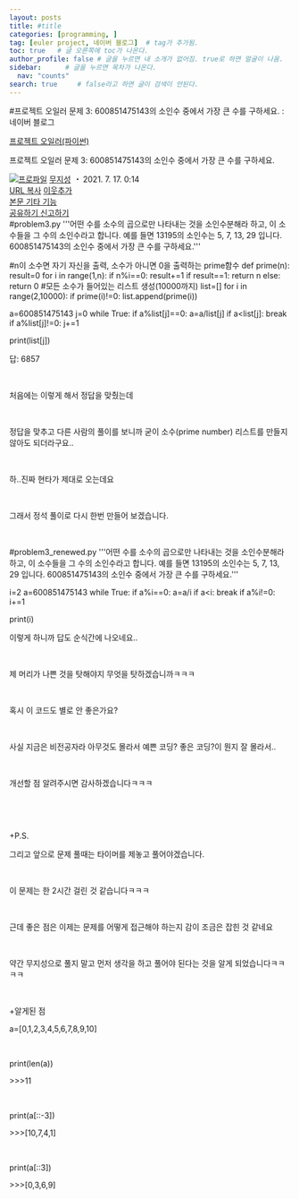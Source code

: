 ```yaml
---
layout: posts
title: #title
categories: [programming, ]
tag: [euler project, 네이버 블로그]  # tag가 추가됨.
toc: true   # 글 오른쪽에 toc가 나온다.
author_profile: false # 글을 누르면 내 소개가 없어짐. true로 하면 얼굴이 나옴.
sidebar:      # 글을 누르면 목차가 나온다.
  nav: "counts" 
search: true     # false라고 하면 글이 검색이 안된다.
---
```

#프로젝트 오일러 문제 3: 600851475143의 소인수 중에서 가장 큰 수를 구하세요. : 네이버 블로그
<div class="wrap_rabbit pcol2 _param(1) _postViewArea222434293687" id="post-view222434293687">
<!-- Rabbit HTML --><div class="se-viewer se-theme-default" lang="ko-KR">
<!-- SE_DOC_HEADER_START -->
<div class="se-component se-documentTitle se-l-default" id="SE-74622958-507b-4905-91fa-5d70a86c1662">
<div class="se-component-content">
<div class="se-section se-section-documentTitle se-l-default se-section-align-left">
<!-- -->
<div class="blog2_series">
<a class="pcol2" href="/PostList.naver?blogId=wys000112&amp;categoryNo=10&amp;from=postList" onclick="nclk_v2(this,'pst.category','','');">프로젝트 오일러(파이썬)</a>
</div>
<div class="pcol1">
<!-- -->
<div class="se-module se-module-text se-title-text">
<p class="se-text-paragraph se-text-paragraph-align-" id="SE-f750ed16-ea89-4042-9b54-3695c5d5c5e6" style=""><span class="se-fs- se-ff-" id="SE-51745c5e-20a7-4326-b331-d7fdde6efe73" style=""><!-- -->프로젝트 오일러 문제 3: <!-- --></span><span class="se-fs-fs32 se-ff-nanumgothic" id="SE-7e963fae-efd7-49d7-bae0-cf4cd0b38914" style=""><!-- -->600851475143의 소인수 중에서 가장 큰 수를 구하세요.<!-- --></span></p> </div>
<!-- -->
</div>
<div class="blog2_container">
<span class="writer">
<span class="area_profile"><a class="link" href="https://blog.naver.com/wys000112" onclick="nclk_v2(this,'pst.profile','','');" target="_top"><img alt="프로파일" class="img" src="https://blogpfthumb-phinf.pstatic.net/MjAyMjA1MjVfMTA0/MDAxNjUzNDcxMTU4NTkw.MKx5XZzKhkVnSwLw5O1NM-J45hdDNIrADB_V9VVQBOAg.OkL09v5VWJCO9xIBu4VTEzVASngUXGDvkf4D_exCZsEg.PNG.wys000112/%EB%AC%B4%EC%A7%80%EC%84%B1.png/%25EB%25AC%25B4%25EC%25A7%2580%25EC%2584%25B1.png?type=s1"/></a></span>
<span class="nick"><a class="link pcol2" href="https://blog.naver.com/wys000112" onclick="nclk_v2(this,'pst.username','','');" target="_top">무지성</a></span>
</span>
<i class="dot"> ・ </i>
<span class="se_publishDate pcol2">2021. 7. 17. 0:14</span>
</div>
<div class="blog2_post_function">
<a class="url pcol2 _setClipboard _returnFalse _se3copybtn _transPosition" href="#" id="copyBtn_222434293687" style="cursor:pointer;" title="https://blog.naver.com/wys000112/222434293687">URL 복사</a>
<a class="btn_buddy btn_addbuddy pcol2 _buddy_popup_btn _returnFalse" href="#" onclick="nclk_v2(this,'pst.addnei','','');"><i class="ico"></i> 이웃추가<i class="aline"></i></a>
<div class="overflow_menu">
<a area-expanded="false" area-haspopup="true" class="btn_overflow_menu _open_overflowmenu pcol2 _param(222434293687) _returnFalse" href="#" role="button"><span class="blind">본문 기타 기능</span></a>
<div area-hidden="true" class="lyr_overflow_menu" id="overflowmenu-222434293687">
<a class="naver-splugin btn_splugin share _title_share" data-canonical-url="https://blog.naver.com/wys000112/222434293687" data-likecontentsid="wys000112_222434293687" data-likeserviceid="BLOG" data-logdomain="https://proxy.blog.naver.com/spi/v1/api/shareLog" data-me-display="off" data-oninitialize="splugin_oninitialize(1);" data-option="{baseElement:'_title_spiButton', layerPosition:'outside-bottom', align:'right', marginLeft:0, marginTop:4}" data-style="unity" data-url="https://blog.naver.com/wys000112/222434293687" href="#" id="_title_spiButton" onclick="return false;">
                   공유하기
                <span class="ico_share _title_share_icon"></span>
</a>
<a class="_report _param(https://srp2.naver.com/report?svc=BLG&amp;exit=close&amp;ctype=AA01&amp;cwriterenc=A056vjuq39FQmMw8nVcgTIfy%2BzCl0KTkyxadu9%2BgXk8%3D&amp;ctitle=%ED%94%84%EB%A1%9C%EC%A0%9D%ED%8A%B8%20%EC%98%A4%EC%9D%BC%EB%9F%AC%20%EB%AC%B8%EC%A0%9C%203%3A%20600851475143%EC%9D%98%20%EC%86%8C%EC%9D%B8%EC%88%98%20%EC%A4%91%EC%97%90%EC%84%9C%20%EA%B0%80%EC%9E%A5%20%ED%81%B0%20%EC%88%98%EB%A5%BC%20%EA%B5%AC%ED%95%98%EC%84%B8%EC%9A%94.&amp;cwriter=wys0*****&amp;dark=disable&amp;memtype=Y&amp;env=pc&amp;cnickname=wys0*****&amp;vsvc=BLG&amp;cid=wys000112%40%4051896191%40%40mylog%40%40222434293687) _returnFalse" href="#">신고하기<span class="ico_report"></span></a>
</div>
</div>
<input alt="url" class="copyTargetUrl" style="display:none;" title="URL 복사" type="text" value="https://blog.naver.com/wys000112/222434293687"/>
</div>
<!-- -->
</div>
</div>
</div>
<!-- B2C 상품 -->
<!-- _BLOG_CONTENTS_HEADER_TAIL -->
<!-- SE_DOC_HEADER_END -->
<div class="se-main-container">
<div class="se-component se-code se-l-code_stripe" id="SE-47d2490d-9fa0-4baf-831d-e9d8bf0e4148">
<div class="se-component-content">
<div class="se-section se-section-code se-l-code_stripe">
<div class="se-module se-module-code se-fs-fs13">
<div class="se-code-source">
<div class="__se_code_view language-javascript">#problem3.py
'''어떤 수를 소수의 곱으로만 나타내는 것을 소인수분해라 하고, 
이 소수들을 그 수의 소인수라고 합니다.
예를 들면 13195의 소인수는 5, 7, 13, 29 입니다.
600851475143의 소인수 중에서 가장 큰 수를 구하세요.'''

#n이 소수면 자기 자신을 출력, 소수가 아니면 0을 출력하는 prime함수
def prime(n):
    result=0
    for i in range(1,n):
        if n%i==0: result+=1
    if result==1:
        return n
    else: return 0
#모든 소수가 들어있는 리스트 생성(10000까지)
list=[]
for i in range(2,10000):
    if prime(i)!=0: list.append(prime(i))

a=600851475143
j=0
while True:
    if a%list[j]==0:
        a=a/list[j]
    if a&lt;list[j]: break
    if a%list[j]!=0:
        j+=1

print(list[j])</div>
</div>
</div>
</div>
</div>
<script class="__se_module_data" data-module='{"type":"v2_code", "id" : "SE-47d2490d-9fa0-4baf-831d-e9d8bf0e4148"}' type="text/data"></script>
</div> <div class="se-component se-text se-l-default" id="SE-5709af75-0e00-4c37-a6da-b2811f4cd233">
<div class="se-component-content">
<div class="se-section se-section-text se-l-default">
<div class="se-module se-module-text">
<!-- SE-TEXT { --><p class="se-text-paragraph se-text-paragraph-align-" id="SE-10c6c935-736f-4119-b3a3-414be4a6e940" style=""><span class="se-fs- se-ff-" id="SE-18061e99-bc96-4a6b-8760-4432005318d3" style="">답: 6857</span></p><!-- } SE-TEXT --><!-- SE-TEXT { --><p class="se-text-paragraph se-text-paragraph-align-" id="SE-80ba3b50-d93e-46b4-a841-d119e292d024" style=""><span class="se-fs- se-ff-" id="SE-6f741b6b-9059-4076-9541-d2d2e41cab5e" style="">​</span></p><!-- } SE-TEXT --><!-- SE-TEXT { --><p class="se-text-paragraph se-text-paragraph-align-" id="SE-7e519c9d-4c8a-4037-85bd-e52d961182d7" style=""><span class="se-fs- se-ff-" id="SE-c48912be-c86d-42a2-9482-3fd6da7d6b13" style="">처음에는 이렇게 해서 정답을 맞췄는데</span></p><!-- } SE-TEXT --><!-- SE-TEXT { --><p class="se-text-paragraph se-text-paragraph-align-" id="SE-3b3d549b-bafc-4627-984a-485654a88187" style=""><span class="se-fs- se-ff-" id="SE-aae38240-5aac-45d7-9aad-ad2aea64228e" style="">​</span></p><!-- } SE-TEXT --><!-- SE-TEXT { --><p class="se-text-paragraph se-text-paragraph-align-" id="SE-f1d5a7c1-ae55-43c1-b7fd-bd5e5ed5a213" style=""><span class="se-fs- se-ff-" id="SE-017b56e0-f0ef-4374-bee9-97ad6c7532a3" style="">정답을 맞추고 다른 사람의 풀이를 보니까 굳이 소수(prime number) 리스트를 만들지 않아도 되더라구요..</span></p><!-- } SE-TEXT --><!-- SE-TEXT { --><p class="se-text-paragraph se-text-paragraph-align-" id="SE-5cb7f712-d8b0-4eab-9923-a26fca9474a5" style=""><span class="se-fs- se-ff-" id="SE-7e5212b1-bf80-41fe-a828-37f394653372" style="">​</span></p><!-- } SE-TEXT --><!-- SE-TEXT { --><p class="se-text-paragraph se-text-paragraph-align-" id="SE-b70e32d4-8b66-4c01-b6b5-34ea3612a6ae" style=""><span class="se-fs- se-ff-" id="SE-eda8b95c-0c1a-45a5-895d-787467fe6321" style="">하..진짜 현타가 제대로 오는데요</span></p><!-- } SE-TEXT --><!-- SE-TEXT { --><p class="se-text-paragraph se-text-paragraph-align-" id="SE-24872cdb-d254-4102-b988-c5b552703431" style=""><span class="se-fs- se-ff-" id="SE-98125bfb-bc7d-47a6-b398-09d8a3e47c86" style="">​</span></p><!-- } SE-TEXT --><!-- SE-TEXT { --><p class="se-text-paragraph se-text-paragraph-align-" id="SE-783bd0f5-a0ae-4a32-b180-baa5c9a2aeeb" style=""><span class="se-fs- se-ff-" id="SE-78b645de-b4a1-43c1-914c-1182e3f160f1" style="">그래서 정석 풀이로 다시 한번 만들어 보겠습니다.</span></p><!-- } SE-TEXT --><!-- SE-TEXT { --><p class="se-text-paragraph se-text-paragraph-align-" id="SE-4118f33d-8365-4cb0-94f9-5e1af16f4ed0" style=""><span class="se-fs- se-ff-" id="SE-cb16d4a7-60f7-41eb-800e-df3d3cba6e9b" style="">​</span></p><!-- } SE-TEXT -->
</div>
</div>
</div>
</div> <div class="se-component se-code se-l-code_stripe" id="SE-fabcbbe2-5d5d-427a-8eb7-5224072e35b7">
<div class="se-component-content">
<div class="se-section se-section-code se-l-code_stripe">
<div class="se-module se-module-code se-fs-fs13">
<div class="se-code-source">
<div class="__se_code_view language-javascript">#problem3_renewed.py
'''어떤 수를 소수의 곱으로만 나타내는 것을 소인수분해라 하고, 
이 소수들을 그 수의 소인수라고 합니다.
예를 들면 13195의 소인수는 5, 7, 13, 29 입니다.
600851475143의 소인수 중에서 가장 큰 수를 구하세요.'''

i=2
a=600851475143
while True:
    if a%i==0:
        a=a/i
    if a&lt;i: break
    if a%i!=0:
        i+=1

print(i)</div>
</div>
</div>
</div>
</div>
<script class="__se_module_data" data-module='{"type":"v2_code", "id" : "SE-fabcbbe2-5d5d-427a-8eb7-5224072e35b7"}' type="text/data"></script>
</div> <div class="se-component se-text se-l-default" id="SE-4dfd6895-b4d2-4db3-8b29-5eb3410d0425">
<div class="se-component-content">
<div class="se-section se-section-text se-l-default">
<div class="se-module se-module-text">
<!-- SE-TEXT { --><p class="se-text-paragraph se-text-paragraph-align-" id="SE-6c9650ee-b96e-4112-8949-ddbcf90bd6b3" style=""><span class="se-fs- se-ff-" id="SE-ade3a328-835d-435b-a821-dcebacd7ffe4" style="">이렇게 하니까 답도 순식간에 나오네요..</span></p><!-- } SE-TEXT --><!-- SE-TEXT { --><p class="se-text-paragraph se-text-paragraph-align-" id="SE-37f0a2d2-e2cc-4858-bfcf-3ae5310cae3a" style=""><span class="se-fs- se-ff-" id="SE-4ccf97b4-dd85-4578-9865-8bd1504ecab5" style="">​</span></p><!-- } SE-TEXT --><!-- SE-TEXT { --><p class="se-text-paragraph se-text-paragraph-align-" id="SE-d1861152-8443-4599-b07b-509d9f927792" style=""><span class="se-fs- se-ff-" id="SE-3b245209-e3d2-44d4-939c-06cabc902ab9" style="">제 머리가 나쁜 것을 탓해야지 무엇을 탓하겠습니까ㅋㅋㅋ</span></p><!-- } SE-TEXT --><!-- SE-TEXT { --><p class="se-text-paragraph se-text-paragraph-align-" id="SE-d4dc23cf-298f-46a8-9215-e7fca1e27c42" style=""><span class="se-fs- se-ff-" id="SE-86b4cefb-39bd-44c5-9a27-abe41a8ba551" style="">​</span></p><!-- } SE-TEXT --><!-- SE-TEXT { --><p class="se-text-paragraph se-text-paragraph-align-" id="SE-777126b3-109c-4a79-bb25-c4e3a416a94b" style=""><span class="se-fs- se-ff-" id="SE-a48cc351-238b-411f-8869-1a330576a415" style="">혹시 이 코드도 별로 안 좋은가요?</span></p><!-- } SE-TEXT --><!-- SE-TEXT { --><p class="se-text-paragraph se-text-paragraph-align-" id="SE-92c76a63-0399-4f94-b8ca-a4e24e03e31d" style=""><span class="se-fs- se-ff-" id="SE-576ed915-3fc7-4693-82e0-e804134d9c51" style="">​</span></p><!-- } SE-TEXT --><!-- SE-TEXT { --><p class="se-text-paragraph se-text-paragraph-align-" id="SE-1b849e5d-1f63-4c46-9536-c79b68d9685d" style=""><span class="se-fs- se-ff-" id="SE-8c28da90-9d2d-4d8f-a53a-73ef7b9e0cb0" style="">사실 지금은 비전공자라 아무것도 몰라서 예쁜 코딩? 좋은 코딩?이 뭔지 잘 몰라서..</span></p><!-- } SE-TEXT --><!-- SE-TEXT { --><p class="se-text-paragraph se-text-paragraph-align-" id="SE-eb7d418f-738d-45e6-a66c-cf56d2cdadd7" style=""><span class="se-fs- se-ff-" id="SE-75c8b55a-14c9-4023-9472-af197862d2a6" style="">​</span></p><!-- } SE-TEXT --><!-- SE-TEXT { --><p class="se-text-paragraph se-text-paragraph-align-" id="SE-c93b4fef-2101-4b22-94f5-d3596c07fdbe" style=""><span class="se-fs- se-ff-" id="SE-3991ae6b-7f2b-4629-aea3-14230b1ad06f" style="">개선할 점 알려주시면 감사하겠습니다ㅋㅋㅋ</span></p><!-- } SE-TEXT --><!-- SE-TEXT { --><p class="se-text-paragraph se-text-paragraph-align-" id="SE-4a535326-944d-4bb0-ba87-e696c3d2f913" style=""><span class="se-fs- se-ff-" id="SE-7837234c-f737-4408-8c05-b2deda79c50c" style="">​</span></p><!-- } SE-TEXT --><!-- SE-TEXT { --><p class="se-text-paragraph se-text-paragraph-align-" id="SE-603cb093-70b3-4b2f-9859-c5026b9769e9" style=""><span class="se-fs- se-ff-" id="SE-0f1eeb18-44fe-44c9-9a32-0f6d15903743" style="">​</span></p><!-- } SE-TEXT --><!-- SE-TEXT { --><p class="se-text-paragraph se-text-paragraph-align-" id="SE-7886685f-0d1d-4921-bc0e-4ed509ee7bc6" style=""><span class="se-fs- se-ff-" id="SE-12ab4a4b-522a-4d1c-bf63-27aa59e2645f" style="">+P.S.</span></p><!-- } SE-TEXT --><!-- SE-TEXT { --><p class="se-text-paragraph se-text-paragraph-align-" id="SE-bf50ac68-0244-4b93-97a5-37332cac1cef" style=""><span class="se-fs- se-ff-" id="SE-26c9ecd4-2d50-4ead-b410-02e8f1e97c07" style="">그리고 앞으로 문제 풀때는 타이머를 제놓고 풀어야겠습니다.</span></p><!-- } SE-TEXT --><!-- SE-TEXT { --><p class="se-text-paragraph se-text-paragraph-align-" id="SE-8f72519c-586f-4157-b75a-9d74865ff1d4" style=""><span class="se-fs- se-ff-" id="SE-36c5029a-38c2-4808-8a9c-7005958c6ed4" style="">​</span></p><!-- } SE-TEXT --><!-- SE-TEXT { --><p class="se-text-paragraph se-text-paragraph-align-" id="SE-08852b8f-808a-42a2-9cff-c954cd847977" style=""><span class="se-fs- se-ff-" id="SE-cdb16369-e730-4cb2-92aa-efb1f539102c" style="">이 문제는 한 2시간 걸린 것 같습니다ㅋㅋㅋ</span></p><!-- } SE-TEXT --><!-- SE-TEXT { --><p class="se-text-paragraph se-text-paragraph-align-" id="SE-2dc92a93-a77e-4048-bb0f-8286ced3038e" style=""><span class="se-fs- se-ff-" id="SE-68b5d9bb-7cf7-4531-a970-dfe00519781d" style="">​</span></p><!-- } SE-TEXT --><!-- SE-TEXT { --><p class="se-text-paragraph se-text-paragraph-align-" id="SE-b8df588b-221e-406b-98c4-b43a1ced2d4a" style=""><span class="se-fs- se-ff-" id="SE-8b436bd0-b6bf-4f4a-a455-f1726fa78eda" style="">근데 좋은 점은 이제는 문제를 어떻게 접근해야 하는지 감이 조금은 잡힌 것 같네요</span></p><!-- } SE-TEXT --><!-- SE-TEXT { --><p class="se-text-paragraph se-text-paragraph-align-" id="SE-3862fc99-e46a-44df-943b-685f2baae5cb" style=""><span class="se-fs- se-ff-" id="SE-dc7a784e-8de7-42e4-8092-bec6a70e3b55" style="">​</span></p><!-- } SE-TEXT --><!-- SE-TEXT { --><p class="se-text-paragraph se-text-paragraph-align-" id="SE-c1d8a0bd-0a54-4e91-aac1-152d37676508" style=""><span class="se-fs- se-ff-" id="SE-e4d0bc0f-774c-4102-87e7-2e67119728b6" style="">약간 무지성으로 풀지 말고 먼저 생각을 하고 풀어야 된다는 것을 알게 되었습니다ㅋㅋㅋㅋ</span></p><!-- } SE-TEXT --><!-- SE-TEXT { --><p class="se-text-paragraph se-text-paragraph-align-" id="SE-0f59b1d5-703d-46a7-a514-08ed4ab1e4c6" style=""><span class="se-fs- se-ff-" id="SE-3fdd9d73-5d93-4767-9434-22e1800716c5" style="">​</span></p><!-- } SE-TEXT --><!-- SE-TEXT { --><p class="se-text-paragraph se-text-paragraph-align-" id="SE-2175042b-2911-4650-b304-57017390541d" style=""><span class="se-fs- se-ff-" id="SE-0f623427-c7d8-4b54-a345-56c8388320fc" style="">+알게된 점</span></p><!-- } SE-TEXT --><!-- SE-TEXT { --><p class="se-text-paragraph se-text-paragraph-align-" id="SE-349a4fb8-1f8b-4ca4-9a05-336a34002aed" style=""><span class="se-fs- se-ff-" id="SE-b73c9b15-583e-4dd4-9d9b-67d24c9d02dd" style="">a=[0,1,2,3,4,5,6,7,8,9,10]</span></p><!-- } SE-TEXT --><!-- SE-TEXT { --><p class="se-text-paragraph se-text-paragraph-align-" id="SE-4e268843-fcd5-42e3-8e25-9e1ab5d0b5c3" style=""><span class="se-fs- se-ff-" id="SE-86cc7126-e666-4603-b24c-cf5397fc034b" style="">​</span></p><!-- } SE-TEXT --><!-- SE-TEXT { --><p class="se-text-paragraph se-text-paragraph-align-" id="SE-f0e87fc4-93ac-4012-9a50-696110f42f4e" style=""><span class="se-fs- se-ff-" id="SE-814eab5e-585e-4b89-a995-1449ffea77bf" style="">print(len(a))</span></p><!-- } SE-TEXT --><!-- SE-TEXT { --><p class="se-text-paragraph se-text-paragraph-align-" id="SE-b76a6072-8ea8-45ae-aaa1-f0630f86e8db" style=""><span class="se-fs- se-ff-" id="SE-ac24ff85-0ddc-4052-8a79-76b9bcc8ecc0" style="">&gt;&gt;&gt;11</span></p><!-- } SE-TEXT --><!-- SE-TEXT { --><p class="se-text-paragraph se-text-paragraph-align-" id="SE-3c5052e5-556d-4f29-a492-4906325c9d7d" style=""><span class="se-fs- se-ff-" id="SE-a25c31dc-2ed2-40b8-bdc7-a94a173a6da6" style="">​</span></p><!-- } SE-TEXT --><!-- SE-TEXT { --><p class="se-text-paragraph se-text-paragraph-align-" id="SE-ea321401-6cde-45fc-8f99-87c69fb0ece4" style=""><span class="se-fs- se-ff-" id="SE-d117e506-16b9-4ff7-8353-4d30ae11f4d6" style="">print(a[::-3])</span></p><!-- } SE-TEXT --><!-- SE-TEXT { --><p class="se-text-paragraph se-text-paragraph-align-" id="SE-3b1099b5-e078-4e0a-9f40-f4cfda121d01" style=""><span class="se-fs- se-ff-" id="SE-b99405f4-0ae5-401e-a279-4aba0cf8488b" style="">&gt;&gt;&gt;[10,7,4,1]</span></p><!-- } SE-TEXT --><!-- SE-TEXT { --><p class="se-text-paragraph se-text-paragraph-align-" id="SE-cc09d987-6b21-4708-8bb9-27aa52dbad42" style=""><span class="se-fs- se-ff-" id="SE-fc767810-7088-4c68-b13d-09718df6b455" style="">​</span></p><!-- } SE-TEXT --><!-- SE-TEXT { --><p class="se-text-paragraph se-text-paragraph-align-" id="SE-c1854919-0029-4e4e-ada0-c138614a5302" style=""><span class="se-fs- se-ff-" id="SE-16eba8fa-cb49-46da-ac6d-41efc92b9215" style="">print(a[::3])</span></p><!-- } SE-TEXT --><!-- SE-TEXT { --><p class="se-text-paragraph se-text-paragraph-align-" id="SE-0e5b5608-66a1-4f41-a01e-4d72f5dfb3df" style=""><span class="se-fs- se-ff-" id="SE-f4f4186e-b176-4fe1-a071-1ea9ff1a6f8f" style="">&gt;&gt;&gt;[0,3,6,9]</span></p><!-- } SE-TEXT --><!-- SE-TEXT { --><p class="se-text-paragraph se-text-paragraph-align-" id="SE-433af7b4-5b8f-4a5a-9b69-16d86bd8842e" style=""><span class="se-fs- se-ff-" id="SE-0df91aa9-e0ac-4237-8bd8-035d627d7780" style="">​</span></p><!-- } SE-TEXT --><!-- SE-TEXT { --><p class="se-text-paragraph se-text-paragraph-align-" id="SE-cce30f70-067f-4eb8-a6ef-a09b3741bf96" style=""><span class="se-fs- se-ff-" id="SE-fd807932-bfeb-4633-8ad0-6ba9517b9313" style="">​</span></p><!-- } SE-TEXT -->
</div>
</div>
</div>
</div> </div>
</div>
</div>